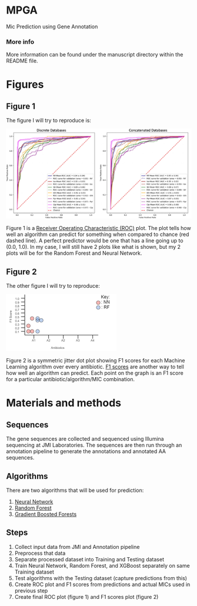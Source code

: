 # MPGA
Mic Prediction using Gene Annotation

### More info
More information can be found under the manuscript directory within the README file.

# Figures

## Figure 1
The figure I will try to reproduce is:

![Image1](figure_1.PNG)

Figure 1 is a [Receiver Operating Characteristic (ROC)](https://en.wikipedia.org/wiki/Receiver_operating_characteristic) plot. The plot tells how well an algorithm can predict for something when compared to chance (red dashed line). A perfect predictor would be one that has a line going up to (0.0, 1.0). In my case, I will still have 2 plots like what is shown, but my 2 plots will be for the Random Forest and Neural Network.

## Figure 2
The other figure I will try to reproduce:

![Image2](figure_2.png)

Figure 2 is a symmetric jitter dot plot showing F1 scores for each Machine Learning algorithm over every antibiotic. [F1 scores](https://towardsdatascience.com/accuracy-precision-recall-or-f1-331fb37c5cb9) are another way to tell how well an algorithm can predict. Each point on the graph is an F1 score for a particular antibiotic/algorithm/MIC combination.

# Materials and methods

## Sequences
The gene sequences are collected and sequenced using Illumina sequencing at JMI Laboratories. The sequences are then run through an annotation pipeline to generate the annotations and annotated AA sequences.

## Algorithms
There are two algorithms that will be used for prediction:
1. [Neural Network](https://towardsdatascience.com/understanding-neural-networks-19020b758230)
2. [Random Forest](https://towardsdatascience.com/understanding-random-forest-58381e0602d2)
3. [Gradient Boosted Forests](https://towardsdatascience.com/basic-ensemble-learning-random-forest-adaboost-gradient-boosting-step-by-step-explained-95d49d1e2725)

## Steps
1. Collect input data from JMI and Annotation pipeline
2. Preprocess that data
3. Separate processed dataset into Training and Testing dataset
4. Train Neural Network, Random Forest, and XGBoost separately on same Training dataset
5. Test algorithms with the Testing dataset (capture predictions from this)
6. Create ROC plot and F1 scores from predictions and actual MICs used in previous step
7. Create final ROC plot (figure 1) and F1 scores plot (figure 2)
